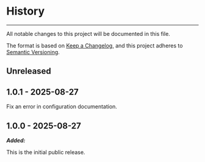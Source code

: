 # History

-----

All notable changes to this project will be documented in this file.

The format is based on [Keep a Changelog](https://keepachangelog.com/en/1.0.0/), and this project adheres to [Semantic Versioning](https://semver.org/spec/v2.0.0.html).

## Unreleased

## 1.0.1 - 2025-08-27

Fix an error in configuration documentation.

## 1.0.0 - 2025-08-27

***Added:***

This is the initial public release.

